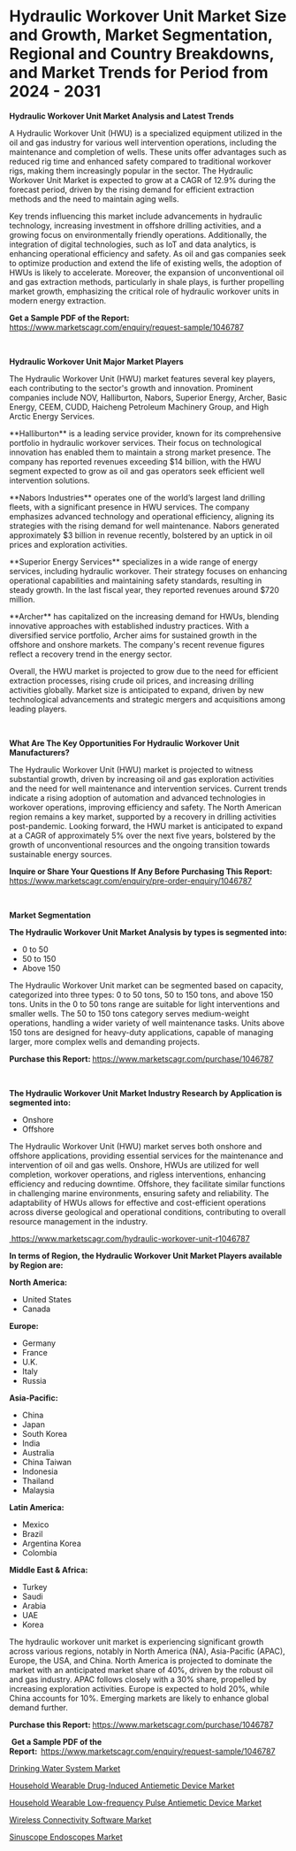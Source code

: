 <p><h1>Hydraulic Workover Unit Market Size and Growth, Market Segmentation, Regional and Country Breakdowns, and Market Trends for Period from 2024 -  2031</h1></p><p><strong>Hydraulic Workover Unit Market Analysis and Latest Trends</strong></p>
<p><p>A Hydraulic Workover Unit (HWU) is a specialized equipment utilized in the oil and gas industry for various well intervention operations, including the maintenance and completion of wells. These units offer advantages such as reduced rig time and enhanced safety compared to traditional workover rigs, making them increasingly popular in the sector. The Hydraulic Workover Unit Market is expected to grow at a CAGR of 12.9% during the forecast period, driven by the rising demand for efficient extraction methods and the need to maintain aging wells.</p><p>Key trends influencing this market include advancements in hydraulic technology, increasing investment in offshore drilling activities, and a growing focus on environmentally friendly operations. Additionally, the integration of digital technologies, such as IoT and data analytics, is enhancing operational efficiency and safety. As oil and gas companies seek to optimize production and extend the life of existing wells, the adoption of HWUs is likely to accelerate. Moreover, the expansion of unconventional oil and gas extraction methods, particularly in shale plays, is further propelling market growth, emphasizing the critical role of hydraulic workover units in modern energy extraction.</p></p>
<p><strong>Get a Sample PDF of the Report:&nbsp;</strong> <a href="https://www.marketscagr.com/enquiry/request-sample/1046787?utm_campaign=1884&utm_medium=2&utm_source=Github&utm_content=ia&utm_term=06122024&utm_id=hydraulic-workover-unit">https://www.marketscagr.com/enquiry/request-sample/1046787</a></p>
<p>&nbsp;</p>
<p><strong>Hydraulic Workover Unit Major Market Players</strong></p>
<p><p>The Hydraulic Workover Unit (HWU) market features several key players, each contributing to the sector's growth and innovation. Prominent companies include NOV, Halliburton, Nabors, Superior Energy, Archer, Basic Energy, CEEM, CUDD, Haicheng Petroleum Machinery Group, and High Arctic Energy Services.</p><p>**Halliburton** is a leading service provider, known for its comprehensive portfolio in hydraulic workover services. Their focus on technological innovation has enabled them to maintain a strong market presence. The company has reported revenues exceeding $14 billion, with the HWU segment expected to grow as oil and gas operators seek efficient well intervention solutions.</p><p>**Nabors Industries** operates one of the world’s largest land drilling fleets, with a significant presence in HWU services. The company emphasizes advanced technology and operational efficiency, aligning its strategies with the rising demand for well maintenance. Nabors generated approximately $3 billion in revenue recently, bolstered by an uptick in oil prices and exploration activities.</p><p>**Superior Energy Services** specializes in a wide range of energy services, including hydraulic workover. Their strategy focuses on enhancing operational capabilities and maintaining safety standards, resulting in steady growth. In the last fiscal year, they reported revenues around $720 million.</p><p>**Archer** has capitalized on the increasing demand for HWUs, blending innovative approaches with established industry practices. With a diversified service portfolio, Archer aims for sustained growth in the offshore and onshore markets. The company's recent revenue figures reflect a recovery trend in the energy sector.</p><p>Overall, the HWU market is projected to grow due to the need for efficient extraction processes, rising crude oil prices, and increasing drilling activities globally. Market size is anticipated to expand, driven by new technological advancements and strategic mergers and acquisitions among leading players.</p></p>
<p>&nbsp;</p>
<p><strong>What Are The Key Opportunities For Hydraulic Workover Unit Manufacturers?</strong></p>
<p><p>The Hydraulic Workover Unit (HWU) market is projected to witness substantial growth, driven by increasing oil and gas exploration activities and the need for well maintenance and intervention services. Current trends indicate a rising adoption of automation and advanced technologies in workover operations, improving efficiency and safety. The North American region remains a key market, supported by a recovery in drilling activities post-pandemic. Looking forward, the HWU market is anticipated to expand at a CAGR of approximately 5% over the next five years, bolstered by the growth of unconventional resources and the ongoing transition towards sustainable energy sources.</p></p>
<p><strong>Inquire or Share Your Questions If Any Before Purchasing This Report:</strong> <a href="https://www.marketscagr.com/enquiry/pre-order-enquiry/1046787?utm_campaign=1884&utm_medium=2&utm_source=Github&utm_content=ia&utm_term=06122024&utm_id=hydraulic-workover-unit">https://www.marketscagr.com/enquiry/pre-order-enquiry/1046787</a></p>
<p>&nbsp;</p>
<p><strong>Market Segmentation</strong></p>
<p><strong>The Hydraulic Workover Unit Market Analysis by types is segmented into:</strong></p>
<p><ul><li>0 to 50</li><li>50 to 150</li><li>Above 150</li></ul></p>
<p><p>The Hydraulic Workover Unit market can be segmented based on capacity, categorized into three types: 0 to 50 tons, 50 to 150 tons, and above 150 tons. Units in the 0 to 50 tons range are suitable for light interventions and smaller wells. The 50 to 150 tons category serves medium-weight operations, handling a wider variety of well maintenance tasks. Units above 150 tons are designed for heavy-duty applications, capable of managing larger, more complex wells and demanding projects.</p></p>
<p><strong>Purchase this Report:&nbsp;</strong><a href="https://www.marketscagr.com/purchase/1046787?utm_campaign=1884&utm_medium=2&utm_source=Github&utm_content=ia&utm_term=06122024&utm_id=hydraulic-workover-unit">https://www.marketscagr.com/purchase/1046787</a></p>
<p>&nbsp;</p>
<p><strong>The Hydraulic Workover Unit Market Industry Research by Application is segmented into:</strong></p>
<p><ul><li>Onshore</li><li>Offshore</li></ul></p>
<p><p>The Hydraulic Workover Unit (HWU) market serves both onshore and offshore applications, providing essential services for the maintenance and intervention of oil and gas wells. Onshore, HWUs are utilized for well completion, workover operations, and rigless interventions, enhancing efficiency and reducing downtime. Offshore, they facilitate similar functions in challenging marine environments, ensuring safety and reliability. The adaptability of HWUs allows for effective and cost-efficient operations across diverse geological and operational conditions, contributing to overall resource management in the industry.</p></p>
<p><a href="https://www.marketscagr.com/hydraulic-workover-unit-r1046787?utm_campaign=1884&utm_medium=2&utm_source=Github&utm_content=ia&utm_term=06122024&utm_id=hydraulic-workover-unit">&nbsp;https://www.marketscagr.com/hydraulic-workover-unit-r1046787</a></p>
<p><strong>In terms of Region, the Hydraulic Workover Unit Market Players available by Region are:</strong></p>
<p>
    <p> <strong> North America: </strong>
        <ul>
            <li>United States</li>
            <li>Canada</li>
        </ul>
        </p> 
    <p> <strong> Europe: </strong>
        <ul>
            <li>Germany</li>
            <li>France</li>
            <li>U.K.</li>
            <li>Italy</li>
            <li>Russia</li>
        </ul>
        </p> 
    <p> <strong> Asia-Pacific: </strong>
        <ul>
            <li>China</li>
            <li>Japan</li>
            <li>South Korea</li>
            <li>India</li>
            <li>Australia</li>
            <li>China Taiwan</li>
            <li>Indonesia</li>
            <li>Thailand</li>
            <li>Malaysia</li>
        </ul>
        </p> 
    <p> <strong> Latin America: </strong>
        <ul>
            <li>Mexico</li>
            <li>Brazil</li>
            <li>Argentina Korea</li>
            <li>Colombia</li>
        </ul>
        </p> 
    <p> <strong> Middle East & Africa: </strong>
        <ul>
            <li>Turkey</li>
            <li>Saudi</li>
            <li>Arabia</li>
            <li>UAE</li>
            <li>Korea</li>
        </ul>
    </p>
    </p>
<p><p>The hydraulic workover unit market is experiencing significant growth across various regions, notably in North America (NA), Asia-Pacific (APAC), Europe, the USA, and China. North America is projected to dominate the market with an anticipated market share of 40%, driven by the robust oil and gas industry. APAC follows closely with a 30% share, propelled by increasing exploration activities. Europe is expected to hold 20%, while China accounts for 10%. Emerging markets are likely to enhance global demand further.</p></p>
<p><strong>Purchase this Report: </strong><a href="https://www.marketscagr.com/purchase/1046787?utm_campaign=1884&utm_medium=2&utm_source=Github&utm_content=ia&utm_term=06122024&utm_id=hydraulic-workover-unit">https://www.marketscagr.com/purchase/1046787</a></p>
<p>&nbsp;<strong>Get a Sample PDF of the Report:&nbsp;&nbsp;</strong><a href="https://www.marketscagr.com/enquiry/request-sample/1046787?utm_campaign=1884&utm_medium=2&utm_source=Github&utm_content=ia&utm_term=06122024&utm_id=hydraulic-workover-unit">https://www.marketscagr.com/enquiry/request-sample/1046787</a></p>
<p><strong></strong></p>
<p><p><a href="https://www.linkedin.com/pulse/valuation-production-cost-growth-factors-drinking-water-system-sz7bf?utm_campaign=1884&utm_medium=2&utm_source=Github&utm_content=ia&utm_term=06122024&utm_id=hydraulic-workover-unit">Drinking Water System Market</a></p><p><a href="https://issuu.com/reportprime-2/docs/household-wearable-drug-induced-antiemetic-device-?utm_campaign=1884&utm_medium=2&utm_source=Github&utm_content=ia&utm_term=06122024&utm_id=hydraulic-workover-unit">Household Wearable Drug-Induced Antiemetic Device Market</a></p><p><a href="https://issuu.com/reportprime-2/docs/household-wearable-low-frequency-pulse-antiemetic-?utm_campaign=1884&utm_medium=2&utm_source=Github&utm_content=ia&utm_term=06122024&utm_id=hydraulic-workover-unit">Household Wearable Low-frequency Pulse Antiemetic Device Market</a></p><p><a href="https://www.linkedin.com/pulse/unlock-vital-data-wireless-connectivity-software-market-1hsge?utm_campaign=1884&utm_medium=2&utm_source=Github&utm_content=ia&utm_term=06122024&utm_id=hydraulic-workover-unit">Wireless Connectivity Software Market</a></p><p><a href="https://www.linkedin.com/pulse/disruption-innovation-sinuscope-endoscopes-industry-f8hlf?utm_campaign=1884&utm_medium=2&utm_source=Github&utm_content=ia&utm_term=06122024&utm_id=hydraulic-workover-unit">Sinuscope Endoscopes Market</a></p></p>